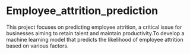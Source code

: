 # Employee_attrition_prediction
This project focuses on predicting employee attrition, a critical issue for businesses aiming to retain talent and maintain productivity.To develop a machine learning model that predicts the likelihood of employee attrition based on various factors.
